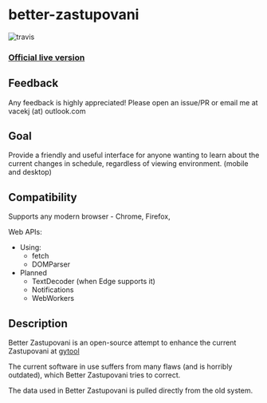 # better-zastupovani
![travis](https://api.travis-ci.org/JouzaLoL/better-zastupovani.svg)
### [Official live version](https://jouzalol.github.com/better-zastupovani)

## Feedback
Any feedback is highly appreciated! Please open an issue/PR or email me at vacekj (at) outlook.com

## Goal
Provide a friendly and useful interface for anyone wanting to learn about the current changes in schedule, regardless of viewing environment. (mobile and desktop)

## Compatibility
Supports any modern browser - Chrome, Firefox,

Web APIs:
- Using:
	- fetch
	- DOMParser
- Planned
	- TextDecoder (when Edge supports it)
	- Notifications
	- WebWorkers


## Description

Better Zastupovani is an open-source attempt to enhance the current Zastupovani at [gytool](http://suplovani.gytool.cz)

The current software in use suffers from many flaws (and is horribly outdated), which Better Zastupovani tries to correct.

The data used in Better Zastupovani is pulled directly from the old system.